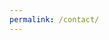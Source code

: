 ```yaml
---
permalink: /contact/
---
```

<script type="text/javascript" src="https://form.jotform.com/jsform/232636202139046"></script>
